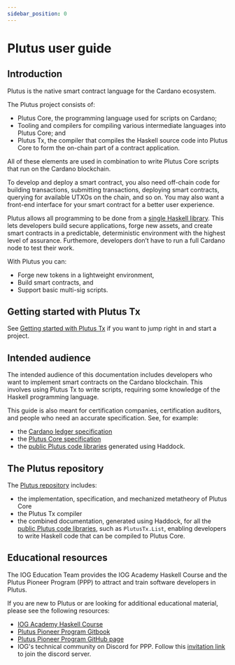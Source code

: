 ```yaml
---
sidebar_position: 0
---
```


# Plutus user guide

## Introduction

Plutus is the native smart contract language for the Cardano ecosystem. 

The Plutus project consists of: 
- Plutus Core, the programming language used for scripts on Cardano; 
- Tooling and compilers for compiling various intermediate languages into Plutus Core; and 
- Plutus Tx, the compiler that compiles the Haskell source code into Plutus Core to form the on-chain part of a contract application. 

All of these elements are used in combination to write Plutus Core scripts that run on the Cardano blockchain.

To develop and deploy a smart contract, you also need off-chain code for building transactions, submitting transactions, deploying smart contracts, querying for available UTXOs on the chain, and so on. You may also want a front-end interface for your smart contract for a better user experience. 

Plutus allows all programming to be done from a [single Haskell library](https://plutus.cardano.intersectmbo.org/plutus/haddock/latest). This lets developers build secure applications, forge new assets, and create smart contracts in a predictable, deterministic environment with the highest level of assurance. Furthemore, developers don’t have to run a full Cardano node to test their work. 

With Plutus you can:

- Forge new tokens in a lightweight environment,
- Build smart contracts, and
- Support basic multi-sig scripts.

## Getting started with Plutus Tx
See [Getting started with Plutus Tx](getting-started-plutus-tx.md) if you want to jump right in and start a project. 

## Intended audience

The intended audience of this documentation includes developers who want to implement smart contracts on the Cardano blockchain. 
This involves using Plutus Tx to write scripts, requiring some knowledge of the Haskell programming language.

This guide is also meant for certification companies, certification auditors, and people who need an accurate specification. 
See, for example:

- the [Cardano ledger specification](https://github.com/IntersectMBO/cardano-ledger#cardano-ledger)
- the [Plutus Core specification](https://github.com/IntersectMBO/plutus#specifications-and-design)
- the [public Plutus code libraries](https://plutus.cardano.intersectmbo.org/plutus/haddock/latest) generated using Haddock. 

## The Plutus repository

The [Plutus repository](https://github.com/IntersectMBO/plutus) includes: 

* the implementation, specification, and mechanized metatheory of Plutus Core 
* the Plutus Tx compiler 
* the combined documentation, generated using Haddock, for all the [public Plutus code libraries](https://plutus.cardano.intersectmbo.org/plutus/haddock/latest), such as `PlutusTx.List`, enabling developers to write Haskell code that can be compiled to Plutus Core.

## Educational resources

The IOG Education Team provides the IOG Academy Haskell Course and the Plutus Pioneer Program (PPP) to attract and train software developers in Plutus. 

If you are new to Plutus or are looking for additional educational material, please see the following resources: 

- [IOG Academy Haskell Course](https://www.youtube.com/playlist?list=PLNEK_Ejlx3x1D9Vq5kqeC3ZDEP7in4dqb)
- [Plutus Pioneer Program Gitbook](https://iog-academy.gitbook.io/plutus-pioneers-program-fourth-cohort/)
- [Plutus Pioneer Program GitHub page](https://github.com/input-output-hk/plutus-pioneer-program)
- IOG's technical community on Discord for PPP. Follow this [invitation link](https://iohk.us20.list-manage.com/track/click?u=26d3b656ecc43aa6f3063eaed&id=46c99986ab&e=6489217014) to join the discord server.
